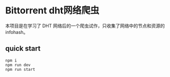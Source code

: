 # Bittorrent dht网络爬虫

本项目是在学习了 DHT 网络后的一个爬虫试作，只收集了网络中的节点和资源的infohash。

## quick start
```
npm i
npm run dev
npm run start
```


